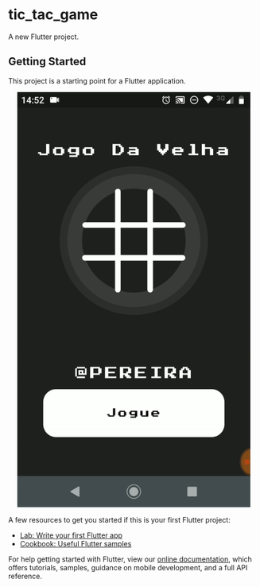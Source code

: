 # tic_tac_game

A new Flutter project.

## Getting Started

This project is a starting point for a Flutter application.

<p align="center">
   <img width ="469" height"300" src="lib/jogo da velha gif.gif">
</p>

A few resources to get you started if this is your first Flutter project:

- [Lab: Write your first Flutter app](https://flutter.dev/docs/get-started/codelab)
- [Cookbook: Useful Flutter samples](https://flutter.dev/docs/cookbook)

For help getting started with Flutter, view our
[online documentation](https://flutter.dev/docs), which offers tutorials,
samples, guidance on mobile development, and a full API reference.
